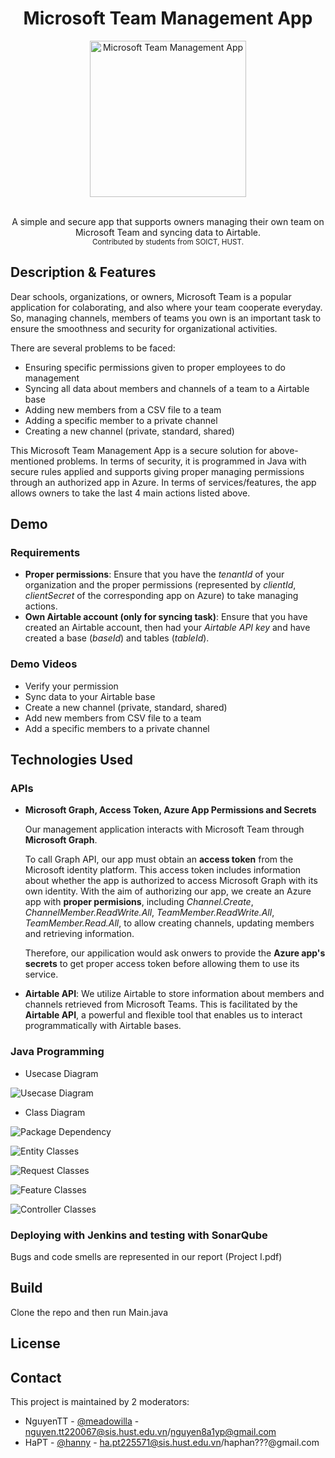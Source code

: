 <h1 align="center">Microsoft Team Management App</h1>

<p align="center"><img src="Logo.png" alt="Microsoft Team Management App" width="250" height="250"></p>

<!-- Add some buttons (License, download, version, madeby, open source, stars, issues) -->

<div align="center">
  <br>A simple and secure app that supports owners managing their own team on Microsoft Team and syncing data to Airtable.<br>
  <sub>Contributed by students from SOICT, HUST.</sub>
</div>

## Description & Features
Dear schools, organizations, or owners, 
Microsoft Team is a popular application for colaborating, and also where your team cooperate everyday. So, managing channels, members of teams you own is an important task to ensure the smoothness and security for organizational activities.

There are several problems to be faced:
* Ensuring specific permissions given to proper employees to do management
* Syncing all data about members and channels of a team to a Airtable base
* Adding new members from a CSV file to a team
* Adding a specific member to a private channel
* Creating a new channel (private, standard, shared)

This Microsoft Team Management App is a secure solution for above-mentioned problems. In terms of security, it is programmed in Java with secure rules applied and supports giving proper managing permissions through an authorized app in Azure. In terms of services/features, the app allows owners to take the last 4 main actions listed above.

## Demo
### Requirements
* **Proper permissions**: 
Ensure that you have the _tenantId_ of your organization and the proper permissions (represented by _clientId_, _clientSecret_ of the corresponding app on Azure) to take managing actions.
* **Own Airtable account (only for syncing task)**: 
Ensure that you have created an Airtable account, then had your _Airtable API key_ and have created a base (_baseId_) and tables (_tableId_).

### Demo Videos
<!-- Consider the order of features presented-->
* Verify your permission
* Sync data to your Airtable base
* Create a new channel (private, standard, shared)
* Add new members from CSV file to a team
* Add a specific members to a private channel

## Technologies Used
### APIs
* **Microsoft Graph, Access Token, Azure App Permissions and Secrets**
  
  Our management application interacts with Microsoft Team through **Microsoft Graph**. 
  
  To call Graph API, our app must obtain an **access token** from the Microsoft identity platform. This access token includes information about whether the app is authorized to access Microsoft Graph with its own identity. With the aim of authorizing our app, we create an Azure app with **proper permisions**, including _Channel.Create_, _ChannelMember.ReadWrite.All_, _TeamMember.ReadWrite.All_, _TeamMember.Read.All_, to allow creating channels, updating members and retrieving information. 
  
  Therefore, our appilication would ask onwers to provide the **Azure app's secrets** to get proper access token before allowing them to use its service.

* **Airtable API**: 
  We utilize Airtable to store information about members and channels retrieved from Microsoft Teams. This is facilitated by the **Airtable API**, a powerful and flexible tool that enables us to interact programmatically with Airtable bases.

### Java Programming
* Usecase Diagram
<p><img src="UML\Total UseCase.png" alt="Usecase Diagram" ></p>

* Class Diagram
<p><img src="UML\Package Dependency.png" alt="Package Dependency"></p>
<p><img src="UML\Entity Classes.png" alt="Entity Classes"></p>
<p><img src="UML\Request Classes.png" alt="Request Classes"></p>
<p><img src="UML\Feature Classes.png" alt="Feature Classes"></p>
<p><img src="UML\Controller Classes.png" alt="Controller Classes"></p>

### Deploying with Jenkins and testing with SonarQube
  Bugs and code smells are represented in our report (Project I.pdf)
## Build
Clone the repo and then run Main.java
## License

## Contact
This project is maintained by 2 moderators:
- NguyenTT - [@meadowilla](https://github.com/meadowilla/) - nguyen.tt220067@sis.hust.edu.vn/nguyen8a1yp@gmail.com
- HaPT - [@hanny](https://github.com/pth0301/) - ha.pt225571@sis.hust.edu.vn/haphan???@gmail.com



